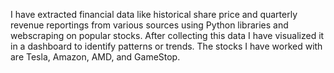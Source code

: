 I have extracted financial data like historical share price and quarterly revenue reportings from various sources using Python libraries and webscraping on popular stocks. After collecting this data I have visualized it in a dashboard to identify patterns or trends. The stocks I have worked with are Tesla, Amazon, AMD, and GameStop.
